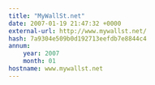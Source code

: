 ```yaml
---
title: "MyWallSt.net"
date: 2007-01-19 21:47:32 +0000
external-url: http://www.mywallst.net/
hash: 7a9304e509b0d192713eefdb7e8844c4
annum:
    year: 2007
    month: 01
hostname: www.mywallst.net
---
```



